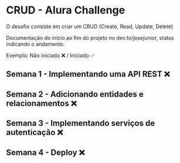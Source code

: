 # CRUD - Alura Challenge

O desafio consiste em criar um CRUD (Create, Read, Update, Delete)

Documentação do inicio ao fim do projeto no dev.to/josejunior, status indicando o andamento. 

Exemplo: Não iniciado ❌ / Iniciado ✅

## Semana 1 - Implementando uma API REST ❌

## Semana 2 - Adicionando entidades e relacionamentos ❌

## Semana 3 - Implementando serviços de autenticação ❌

## Semana 4 - Deploy ❌
